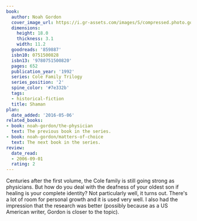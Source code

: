 ```yaml
---
book:
  author: Noah Gordon
  cover_image_url: https://i.gr-assets.com/images/S/compressed.photo.goodreads.com/books/1440903876l/859887._SY475_.jpg
  dimensions:
    height: 18.0
    thickness: 3.1
    width: 11.2
  goodreads: '859887'
  isbn10: 0751500828
  isbn13: '9780751500820'
  pages: 652
  publication_year: '1992'
  series: Cole Family Trilogy
  series_position: '2'
  spine_color: '#7e332b'
  tags:
  - historical-fiction
  title: Shaman
plan:
  date_added: '2016-05-06'
related_books:
- book: noah-gordon/the-physician
  text: The previous book in the series.
- book: noah-gordon/matters-of-choice
  text: The next book in the series.
review:
  date_read:
  - 2006-09-01
  rating: 2
---
```


Centuries after the first volume, the Cole family is still going strong as physicians. But how do you deal with the
deafness of your oldest son if healing is your complete identity? Not particularly well, it turns out. There's a lot of
room for personal growth and it is used very well. I also had the impression that the research was better (possibly
because as a US American writer, Gordon is closer to the topic).
